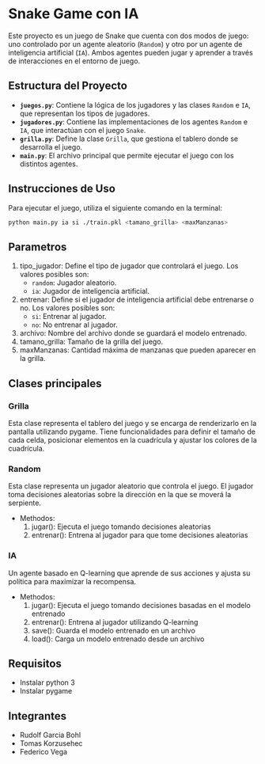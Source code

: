 # Snake Game con IA

Este proyecto es un juego de Snake que cuenta con dos modos de juego: uno controlado por un agente aleatorio (`Random`) y otro por un agente de inteligencia artificial (`IA`). Ambos agentes pueden jugar y aprender a través de interacciones en el entorno de juego.

## Estructura del Proyecto

- **`juegos.py`**: Contiene la lógica de los jugadores y las clases `Random` e `IA`, que representan los tipos de jugadores.
- **`jugadores.py`**: Contiene las implementaciones de los agentes `Random` e `IA`, que interactúan con el juego `Snake`.
- **`grilla.py`**: Define la clase `Grilla`, que gestiona el tablero donde se desarrolla el juego.
- **`main.py`**: El archivo principal que permite ejecutar el juego con los distintos agentes.

## Instrucciones de Uso

Para ejecutar el juego, utiliza el siguiente comando en la terminal:

```bash
python main.py ia si ./train.pkl <tamano_grilla> <maxManzanas>
```

## Parametros

1. tipo_jugador: Define el tipo de jugador que controlará el juego. Los valores posibles son:
   - `random`: Jugador aleatorio.
   - `ia`: Jugador de inteligencia artificial.
2. entrenar: Define si el jugador de inteligencia artificial debe entrenarse o no. Los valores posibles son:
   - `si`: Entrenar al jugador.
   - `no`: No entrenar al jugador.
3. archivo: Nombre del archivo donde se guardará el modelo entrenado.
4. tamano_grilla: Tamaño de la grilla del juego.
5. maxManzanas: Cantidad máxima de manzanas que pueden aparecer en la grilla.

## Clases principales

### Grilla

Esta clase representa el tablero del juego y se encarga de renderizarlo en la pantalla utilizando pygame. Tiene funcionalidades para definir el tamaño de cada celda, posicionar elementos en la cuadrícula y ajustar los colores de la cuadrícula.

### Random

Esta clase representa un jugador aleatorio que controla el juego. El jugador toma decisiones aleatorias sobre la dirección en la que se moverá la serpiente.

- Methodos:
  1. jugar(): Ejecuta el juego tomando decisiones aleatorias
  2. entrenar(): Entrena al jugador para que tome decisiones aleatorias

### IA

Un agente basado en Q-learning que aprende de sus acciones y ajusta su política para maximizar la recompensa.

- Methodos:
  1. jugar(): Ejecuta el juego tomando decisiones basadas en el modelo entrenado
  2. entrenar(): Entrena al jugador utilizando Q-learning
  3. save(): Guarda el modelo entrenado en un archivo
  4. load(): Carga un modelo entrenado desde un archivo

## Requisitos

- Instalar python 3
- Instalar pygame

## Integrantes

- Rudolf Garcia Bohl
- Tomas Korzusehec
- Federico Vega
